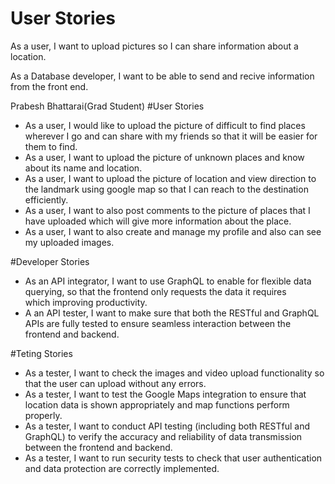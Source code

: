 # User Stories

As a user, I want to upload pictures so I can share information about a location.

As a Database developer, I want to be able to send and recive information from the front end.









Prabesh Bhattarai(Grad Student)
#User Stories
- As a user, I would like to upload the picture of difficult to find places wherever I go and can share with my friends so that it will be easier for them to find.
- As a user, I want to upload the picture of unknown places and know about its name and location.
- As a user, I want to upload the picture of location and view direction to the landmark using google map so that I can reach to the destination efficiently.
- As a user, I want to also post comments to the picture of places that I have uploaded which will give more information about the place.
- As a user, I want to also create and manage my profile and also can see my uploaded images.

#Developer Stories
- As an API integrator,  I want to use GraphQL to enable for flexible data querying, so that the frontend only requests the data it requires which improving productivity.
- A an API tester, I want to make sure that both the RESTful and GraphQL APIs are fully tested to ensure seamless interaction between the frontend and backend.

#Teting Stories
- As a tester, I want to check the images and video upload functionality so that the user can upload without any errors.
- As a tester, I want to test the Google Maps integration to ensure that location data is shown appropriately and map functions perform properly.
- As a tester, I want to conduct API testing (including both RESTful and GraphQL) to verify the accuracy and reliability of data transmission between the frontend and backend.
- As a tester, I want to run security tests to check that user authentication and data protection are correctly implemented.
